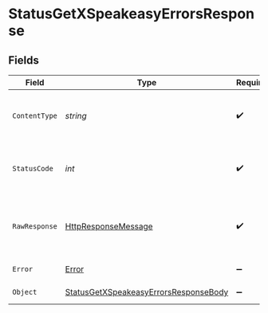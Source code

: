 # StatusGetXSpeakeasyErrorsResponse


## Fields

| Field                                                                                                                | Type                                                                                                                 | Required                                                                                                             | Description                                                                                                          |
| -------------------------------------------------------------------------------------------------------------------- | -------------------------------------------------------------------------------------------------------------------- | -------------------------------------------------------------------------------------------------------------------- | -------------------------------------------------------------------------------------------------------------------- |
| `ContentType`                                                                                                        | *string*                                                                                                             | :heavy_check_mark:                                                                                                   | HTTP response content type for this operation                                                                        |
| `StatusCode`                                                                                                         | *int*                                                                                                                | :heavy_check_mark:                                                                                                   | HTTP response status code for this operation                                                                         |
| `RawResponse`                                                                                                        | [HttpResponseMessage](https://learn.microsoft.com/en-us/dotnet/api/system.net.http.httpresponsemessage?view=net-5.0) | :heavy_check_mark:                                                                                                   | Raw HTTP response; suitable for custom response parsing                                                              |
| `Error`                                                                                                              | [Error](../../Models/Shared/Error.md)                                                                                | :heavy_minus_sign:                                                                                                   | Internal Server Error                                                                                                |
| `Object`                                                                                                             | [StatusGetXSpeakeasyErrorsResponseBody](../../Models/Operations/StatusGetXSpeakeasyErrorsResponseBody.md)            | :heavy_minus_sign:                                                                                                   | Not Implemented                                                                                                      |